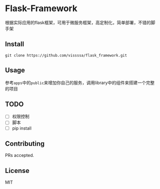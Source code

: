 # Flask-Framework
根据实际应用的flask框架，可用于微服务框架，高定制化，简单部署，不错的脚手架

## Install
```
git clone https://github.com/vissssa/flask_framework.git
```
## Usage
参考`apps`中的`public`来增加你自己的服务，调用library中的组件来搭建一个完整的项目

## TODO
- [ ] 权限控制
- [ ] 脚本
- [ ] pip install

## Contributing

PRs accepted.

## License

MIT